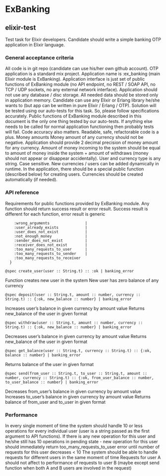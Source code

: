 # ExBanking

## elixir-test

Test task for Elixir developers. Candidate should write a simple banking OTP application in Elixir language.

### General acceptance criteria

All code is in git repo (candidate can use his/her own github account).
OTP application is a standard mix project.
Application name is :ex_banking (main Elixir module is ExBanking).
Application interface is just set of public functions of ExBanking module (no API endpoint, no REST / SOAP API, no TCP / UDP sockets, no any external network interface).
Application should not use any database / disc storage. All needed data should be stored only in application memory.
Candidate can use any Elixir or Erlang library he/she wants to (but app can be written in pure Elixir / Erlang / OTP).
Solution will be tested using our auto-tests for this task. So, please follow specifications accurately.
Public functions of ExBanking module described in this document is the only one thing tested by our auto-tests. If anything else needs to be called for normal application functioning then probably tests will fail.
Code accuracy also matters. Readable, safe, refactorable code is a plus.
Money amounts
Money amount of any currency should not be negative.
Application should provide 2 decimal precision of money amount for any currency.
Amount of money incoming to the system should be equal to amount of money inside the system + amount of withdraws (money should not appear or disappear accidentally).
User and currency type is any string. Case sensitive. New currencies / users can be added dynamically in runtime. In the application, there should be a special public function (described below) for creating users. Currencies should be created automatically (if needed).

### API reference
Requirements for public functions provided by ExBanking module. Any function should return success result or error result. Success result is different for each function, error result is generic

```@type banking_error :: {:error,
    :wrong_arguments                |
    :user_already_exists            |
    :user_does_not_exist            |
    :not_enough_money               |
    :sender_does_not_exist          |
    :receiver_does_not_exist        |
    :too_many_requests_to_user      |
    :too_many_requests_to_sender    |
    :too_many_requests_to_receiver
  }
  ```

`@spec create_user(user :: String.t) :: :ok | banking_error`

Function creates new user in the system
New user has zero balance of any currency


`@spec deposit(user :: String.t, amount :: number, currency :: String.t) :: {:ok, new_balance :: number} | banking_error`

Increases user’s balance in given currency by amount value
Returns new_balance of the user in given format


`@spec withdraw(user :: String.t, amount :: number, currency :: String.t) :: {:ok, new_balance :: number} | banking_error`

Decreases user’s balance in given currency by amount value
Returns new_balance of the user in given format


`@spec get_balance(user :: String.t, currency :: String.t) :: {:ok, balance :: number} | banking_error`

Returns balance of the user in given format

`@spec send(from_user :: String.t, to_user :: String.t, amount :: number, currency :: String.t) :: {:ok, from_user_balance :: number, to_user_balance :: number} | banking_error`

Decreases from_user’s balance in given currency by amount value
Increases to_user’s balance in given currency by amount value
Returns balance of from_user and to_user in given format

### Performance

In every single moment of time the system should handle 10 or less operations for every individual user (user is a string passed as the first argument to API functions). If there is any new operation for this user and he/she still has 10 operations in pending state - new operation for this user should immediately return too_many_requests_to_user error until number of requests for this user decreases < 10
The system should be able to handle requests for different users in the same moment of time
Requests for user A should not affect to performance of requests to user B (maybe except send function when both A and B users are involved in the request)

